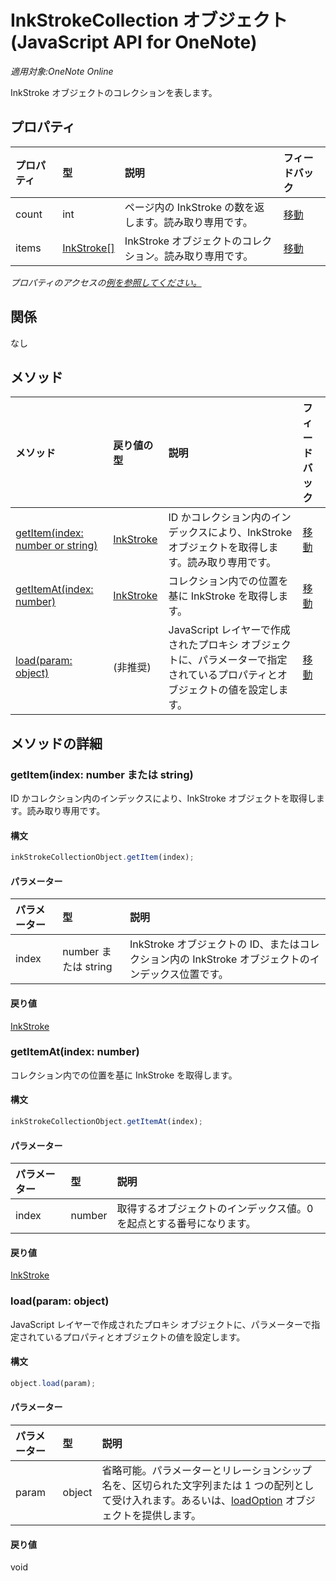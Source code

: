 # <a name="inkstrokecollection-object-(javascript-api-for-onenote)"></a>InkStrokeCollection オブジェクト (JavaScript API for OneNote)

_適用対象:OneNote Online_   


InkStroke オブジェクトのコレクションを表します。

## <a name="properties"></a>プロパティ

| プロパティ     | 型   |説明|フィードバック|
|:---------------|:--------|:----------|:-------|
|count|int|ページ内の InkStroke の数を返します。読み取り専用です。|[移動](https://github.com/OfficeDev/office-js-docs/issues/new?title=OneNote-inkStrokeCollection-count)|
|items|[InkStroke[]](inkstroke.md)|InkStroke オブジェクトのコレクション。読み取り専用です。|[移動](https://github.com/OfficeDev/office-js-docs/issues/new?title=OneNote-inkStrokeCollection-items)|

_プロパティのアクセスの[例を参照してください。](#property-access-examples)_

## <a name="relationships"></a>関係
なし


## <a name="methods"></a>メソッド

| メソッド           | 戻り値の型    |説明| フィードバック|
|:---------------|:--------|:----------|:-------|
|[getItem(index: number or string)](#getitemindex-number-or-string)|[InkStroke](inkstroke.md)|ID かコレクション内のインデックスにより、InkStroke オブジェクトを取得します。読み取り専用です。|[移動](https://github.com/OfficeDev/office-js-docs/issues/new?title=OneNote-inkStrokeCollection-getItem)|
|[getItemAt(index: number)](#getitematindex-number)|[InkStroke](inkstroke.md)|コレクション内での位置を基に InkStroke を取得します。|[移動](https://github.com/OfficeDev/office-js-docs/issues/new?title=OneNote-inkStrokeCollection-getItemAt)|
|[load(param: object)](#loadparam-object)|(非推奨)|JavaScript レイヤーで作成されたプロキシ オブジェクトに、パラメーターで指定されているプロパティとオブジェクトの値を設定します。|[移動](https://github.com/OfficeDev/office-js-docs/issues/new?title=OneNote-inkStrokeCollection-load)|

## <a name="method-details"></a>メソッドの詳細


### <a name="getitem(index:-number-or-string)"></a>getItem(index: number または string)
ID かコレクション内のインデックスにより、InkStroke オブジェクトを取得します。読み取り専用です。

#### <a name="syntax"></a>構文
```js
inkStrokeCollectionObject.getItem(index);
```

#### <a name="parameters"></a>パラメーター
| パラメーター    | 型   |説明|
|:---------------|:--------|:----------|
|index|number または string|InkStroke オブジェクトの ID、またはコレクション内の InkStroke オブジェクトのインデックス位置です。|

#### <a name="returns"></a>戻り値
[InkStroke](inkstroke.md)

### <a name="getitemat(index:-number)"></a>getItemAt(index: number)
コレクション内での位置を基に InkStroke を取得します。

#### <a name="syntax"></a>構文
```js
inkStrokeCollectionObject.getItemAt(index);
```

#### <a name="parameters"></a>パラメーター
| パラメーター    | 型   |説明|
|:---------------|:--------|:----------|
|index|number|取得するオブジェクトのインデックス値。0 を起点とする番号になります。|

#### <a name="returns"></a>戻り値
[InkStroke](inkstroke.md)

### <a name="load(param:-object)"></a>load(param: object)
JavaScript レイヤーで作成されたプロキシ オブジェクトに、パラメーターで指定されているプロパティとオブジェクトの値を設定します。

#### <a name="syntax"></a>構文
```js
object.load(param);
```

#### <a name="parameters"></a>パラメーター
| パラメーター    | 型   |説明|
|:---------------|:--------|:----------|
|param|object|省略可能。パラメーターとリレーションシップ名を、区切られた文字列または 1 つの配列として受け入れます。あるいは、[loadOption](loadoption.md) オブジェクトを提供します。|

#### <a name="returns"></a>戻り値
void
